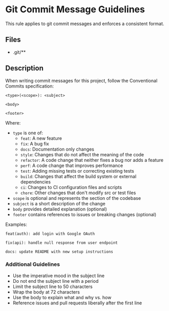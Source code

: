 # Git Commit Message Guidelines

This rule applies to git commit messages and enforces a consistent format.

## Files
- .git/**

## Description
When writing commit messages for this project, follow the Conventional Commits specification:

```
<type>(<scope>): <subject>

<body>

<footer>
```

Where:
- `type` is one of:
  - `feat`: A new feature
  - `fix`: A bug fix
  - `docs`: Documentation only changes
  - `style`: Changes that do not affect the meaning of the code
  - `refactor`: A code change that neither fixes a bug nor adds a feature
  - `perf`: A code change that improves performance
  - `test`: Adding missing tests or correcting existing tests
  - `build`: Changes that affect the build system or external dependencies
  - `ci`: Changes to CI configuration files and scripts
  - `chore`: Other changes that don't modify src or test files
- `scope` is optional and represents the section of the codebase
- `subject` is a short description of the change
- `body` provides detailed explanation (optional)
- `footer` contains references to issues or breaking changes (optional)

Examples:
```
feat(auth): add login with Google OAuth

fix(api): handle null response from user endpoint

docs: update README with new setup instructions
```

### Additional Guidelines
- Use the imperative mood in the subject line
- Do not end the subject line with a period
- Limit the subject line to 50 characters
- Wrap the body at 72 characters
- Use the body to explain what and why vs. how
- Reference issues and pull requests liberally after the first line 